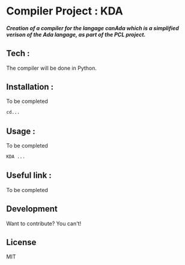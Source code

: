 # Compiler Project : KDA
##### Creation of a compiler for the langage canAda which is a simplified verison of the Ada langage, as part of the PCL project.

## Tech :

The compiler will be done in Python. 

## Installation : 

To be completed

```sh
cd...
```

## Usage : 

To be completed

```sh
KDA ... 
```

## Useful link : 

To be completed

## Development

Want to contribute? You can't!

## License

MIT
